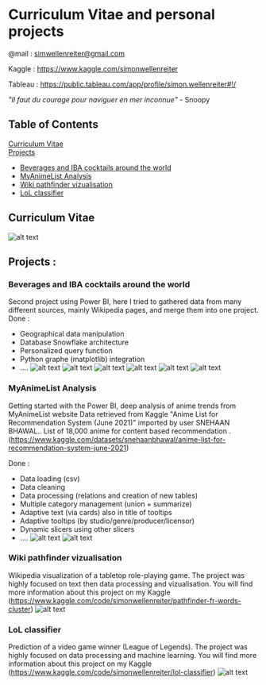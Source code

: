 # Curriculum Vitae and personal projects

@mail : simwellenreiter@gmail.com

Kaggle : https://www.kaggle.com/simonwellenreiter

Tableau : https://public.tableau.com/app/profile/simon.wellenreiter#!/

*"Il faut du courage pour naviguer en mer inconnue"* - Snoopy
## Table of Contents  
[Curriculum Vitae](#cv)  
[Projects](#projects)  
- [Beverages and IBA cocktails around the world](#cocktail)
- [MyAnimeList Analysis](#mal)
- [Wiki pathfinder vizualisation](#pathfinder)
- [LoL classifier](#lol)





## Curriculum Vitae<a name="cv"></a>
![alt text](https://github.com/guypaul2/Curriculum-Vitae/blob/main/CV_Simon_Wellenreiter_ENG-1.png?raw=true)



## Projects :<a name="projects"></a>
<a name="cocktail"></a>
### Beverages and IBA cocktails around the world
Second project using Power BI, here I tried to gathered data from many different sources, mainly Wikipedia pages, and merge them into one project.
Done :
- Geographical data manipulation
- Database Snowflake architecture
- Personalized query function
- Python graphe (matplotlib) integration
- ....
![alt text](https://github.com/guypaul2/Curriculum-Vitae/blob/main/Alcohol_prohibition_aroud_the_world.png?raw=true)
![alt text](https://github.com/guypaul2/Curriculum-Vitae/blob/main/Beverages_around_the_world.png?raw=true)
![alt text](https://github.com/guypaul2/Curriculum-Vitae/blob/main/Most_famous_vodka_brands_around_the_world.png?raw=true)
![alt text](https://github.com/guypaul2/Curriculum-Vitae/blob/main/IBA_recipe_tree.png?raw=true)
![alt text](https://github.com/guypaul2/Curriculum-Vitae/blob/main/IBA_recipe_detailed.png?raw=true)
![alt text](https://github.com/guypaul2/Curriculum-Vitae/blob/main/IBA_cocktails_by_liquid_quantity.png?raw=true)


<a name="mal"></a>
### MyAnimeList Analysis
Getting started with the Power BI, deep analysis of anime trends from MyAnimeList website
Data retrieved from Kaggle "Anime List for Recommendation System (June 2021)" imported by user SNEHAAN BHAWAL.. 
List of 18,000 anime for content based recommendation .(https://www.kaggle.com/datasets/snehaanbhawal/anime-list-for-recommendation-system-june-2021)

Done :
- Data loading (csv)
- Data cleaning
- Data processing (relations and creation of new tables)
- Multiple category management (union + summarize)
- Adaptive text (via cards) also in title of tooltips
- Adaptive tooltips (by studio/genre/producer/licensor)
- Dynamic slicers using other slicers
- ....
![alt text](https://github.com/guypaul2/Curriculum-Vitae/blob/main/(My)AnimeList_analysis-1.png?raw=true)
![alt text](https://github.com/guypaul2/Curriculum-Vitae/blob/main/(My)AnimeList_analysis-2.png?raw=true)


### Wiki pathfinder vizualisation<a name="pathfinder"></a>
Wikipedia visualization of a tabletop role-playing game. The project was highly focused on text then data processing and vizualisation.
You will find more information about this project on my Kaggle (https://www.kaggle.com/code/simonwellenreiter/pathfinder-fr-words-cluster)
![alt text](https://github.com/guypaul2/Curriculum-Vitae/blob/main/Tableau_wiki_pathfinder.png?raw=true)


### LoL classifier<a name="lol"></a>
Prediction of a video game winner (League of Legends). The project was highly focused on data processing and machine learning.
You will find more information about this project on my Kaggle (https://www.kaggle.com/code/simonwellenreiter/lol-classifier)
![alt text](https://github.com/guypaul2/Curriculum-Vitae/blob/main/correlation_matrix_lol_predictor.png?raw=true)
